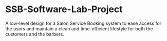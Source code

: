 # SSB-Software-Lab-Project
A low-level design for a Salon Service Booking system to ease access for the users and maintain a clean and time-efficient lifestyle for both the customers and the barbers.
